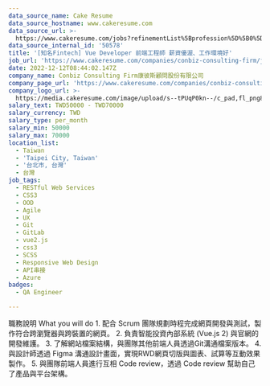 ```yaml
---
data_source_name: Cake Resume
data_source_hostname: www.cakeresume.com
data_source_url: >-
  https://www.cakeresume.com/jobs?refinementList%5Bprofession%5D%5B0%5D=engineering_qa-engineer&refinementList%5Bsalary_type%5D=per_month&refinementList%5Bsalary_currency%5D=TWD&range%5Bsalary_range%5D%5Bmax%5D=600000
data_source_internal_id: '50578'
title: '[知名Fintech] Vue Developer 前端工程師 薪資優渥、工作環境好'
job_url: 'https://www.cakeresume.com/companies/conbiz-consulting-firm/jobs/41b971'
date: 2022-12-12T08:44:02.147Z
company_name: Conbiz Consulting Firm康彼斯顧問股份有限公司
company_page_url: 'https://www.cakeresume.com/companies/conbiz-consulting-firm'
company_logo_url: >-
  https://media.cakeresume.com/image/upload/s--tPUqP0kn--/c_pad,fl_png8,h_200,w_200/v1634116095/vsgsbfwlsg1lcvof5ven.png
salary_text: TWD50000 - TWD70000
salary_currency: TWD
salary_type: per_month
salary_min: 50000
salary_max: 70000
location_list:
  - Taiwan
  - 'Taipei City, Taiwan'
  - '台北市, 台灣'
  - 台灣
job_tags:
  - RESTful Web Services
  - CSS3
  - OOD
  - Agile
  - UX
  - Git
  - GitLab
  - vue2.js
  - css3
  - SCSS
  - Responsive Web Design
  - API串接
  - Azure
badges:
  - QA Engineer

---
```


職務說明 What you will do 1. 配合 Scrum 團隊規劃時程完成網頁開發與測試，製作符合跨瀏覽器與跨裝置的網頁。 2. 負責智能投資內部系統 (Vue.js 2) 與官網的開發維護。 3. 了解網站檔案結構，與團隊其他前端人員透過Git溝通檔案版本。 4. 與設計師透過 Figma 溝通設計畫面，實現RWD網頁切版與圖表、試算等互動效果製作。 5. 與團隊前端人員進行互相 Code review，透過 Code review 幫助自己了產品與平台架構。